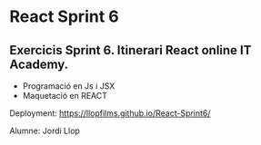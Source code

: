 #  React Sprint 6

## Exercicis Sprint 6. Itinerari React online IT Academy. 

- Programació en Js i JSX
- Maquetació en REACT

Deployment: https://llopfilms.github.io/React-Sprint6/

Alumne: Jordi Llop
